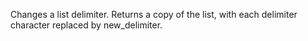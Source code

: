 Changes a list delimiter.
        Returns a copy of the list, with each delimiter character
        replaced by new_delimiter.